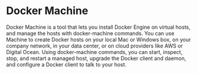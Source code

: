 # Docker Machine

Docker Machine is a tool that lets you install Docker Engine on virtual hosts, and manage the hosts with docker-machine commands. You can use Machine to create Docker hosts on your local Mac or Windows box, on your company network, in your data center, or on cloud providers like AWS or Digital Ocean.
Using docker-machine commands, you can start, inspect, stop, and restart a managed host, upgrade the Docker client and daemon, and configure a Docker client to talk to your host.
